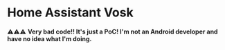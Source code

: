 # Home Assistant Vosk

⚠⚠⚠ **Very bad code!! It's just a PoC! I'm not an Android developer and have no idea what I'm doing.**

